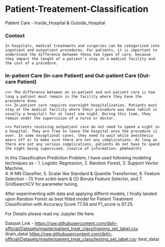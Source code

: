 # Patient-Treatement-Classification
Patient Care - Inside_Hospital & Outside_Hospital 


### Context

    In hospitals, medical treatments and surgeries can be categorized into inpatient and outpatient procedures. For patients, it is important to understand the difference between these two types of care, because they impact the length of a patient’s stay in a medical facility and the cost of a procedure. 

### In-patient Care (In-care Patient) and Out-patient Care (Out-care Patient)

    >>> The difference between an in-patient and out-patient care is how long a patient must remain in the facility where they have the procedure done.
    >>> In-patient care requires overnight hospitalization. Patients must stay at the medical facility where their procedure was done (which is usually a hospital) for at least one night. During this time, they remain under the supervision of a nurse or doctor.

    >>> Patients receiving outpatient care do not need to spend a night in a hospital. They are free to leave the hospital once the procedure is over. In some exceptional cases, they need to wait while anesthesia wears off or to make sure there are not any complications. As long as there are not any serious complications, patients do not have to spend the night being supervised. [source of information: pbmhealth]



In this Classification Prediction Problem, I have used following modeling techniques as - 
    1. Logistic Regression,
    2. Random Forest, 
    3. Support Vector Machine,  
    4. K-NN Classifier, 
    5. Scalar like Standard & Quantile Transformer, 
    6. Feature Selection - (1) from scikit-learn & (2) Boruta Feature Selector, and
    7. GridSearchCV for parameter tuning.

After experimenting with data and applying differnt models, I finally landed upon Random Forest as best fitted model for Patient Treatment Classification with Accuracy Score 77.34 and F1_score is 67.25.

For Details please read my Jupyter file here.

Dataset Link - https://raw.githubusercontent.com/dphi-official/Datasets/master/patient_treat_class/training_set_label.csv (train_data)
               https://raw.githubusercontent.com/dphi-official/Datasets/master/patient_treat_class/testing_set_label.csv (test_data)
